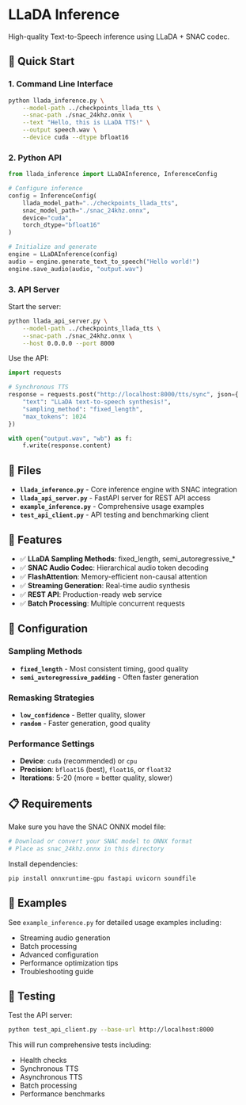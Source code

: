 # LLaDA Inference

High-quality Text-to-Speech inference using LLaDA + SNAC codec.

## 🚀 Quick Start

### 1. Command Line Interface

```bash
python llada_inference.py \
    --model-path ../checkpoints_llada_tts \
    --snac-path ./snac_24khz.onnx \
    --text "Hello, this is LLaDA TTS!" \
    --output speech.wav \
    --device cuda --dtype bfloat16
```

### 2. Python API

```python
from llada_inference import LLaDAInference, InferenceConfig

# Configure inference
config = InferenceConfig(
    llada_model_path="../checkpoints_llada_tts",
    snac_model_path="./snac_24khz.onnx",
    device="cuda",
    torch_dtype="bfloat16"
)

# Initialize and generate
engine = LLaDAInference(config)
audio = engine.generate_text_to_speech("Hello world!")
engine.save_audio(audio, "output.wav")
```

### 3. API Server

Start the server:
```bash
python llada_api_server.py \
    --model-path ../checkpoints_llada_tts \
    --snac-path ./snac_24khz.onnx \
    --host 0.0.0.0 --port 8000
```

Use the API:
```python
import requests

# Synchronous TTS
response = requests.post("http://localhost:8000/tts/sync", json={
    "text": "LLaDA text-to-speech synthesis!",
    "sampling_method": "fixed_length",
    "max_tokens": 1024
})

with open("output.wav", "wb") as f:
    f.write(response.content)
```

## 📁 Files

- **`llada_inference.py`** - Core inference engine with SNAC integration
- **`llada_api_server.py`** - FastAPI server for REST API access
- **`example_inference.py`** - Comprehensive usage examples
- **`test_api_client.py`** - API testing and benchmarking client

## 🎯 Features

- ✅ **LLaDA Sampling Methods**: fixed_length, semi_autoregressive_*
- ✅ **SNAC Audio Codec**: Hierarchical audio token decoding
- ✅ **FlashAttention**: Memory-efficient non-causal attention
- ✅ **Streaming Generation**: Real-time audio synthesis
- ✅ **REST API**: Production-ready web service
- ✅ **Batch Processing**: Multiple concurrent requests

## 🔧 Configuration

### Sampling Methods
- **`fixed_length`** - Most consistent timing, good quality
- **`semi_autoregressive_padding`** - Often faster generation

### Remasking Strategies  
- **`low_confidence`** - Better quality, slower
- **`random`** - Faster generation, good quality

### Performance Settings
- **Device**: `cuda` (recommended) or `cpu`
- **Precision**: `bfloat16` (best), `float16`, or `float32`
- **Iterations**: 5-20 (more = better quality, slower)

## 📋 Requirements

Make sure you have the SNAC ONNX model file:
```bash
# Download or convert your SNAC model to ONNX format
# Place as snac_24khz.onnx in this directory
```

Install dependencies:
```bash
pip install onnxruntime-gpu fastapi uvicorn soundfile
```

## 🎵 Examples

See `example_inference.py` for detailed usage examples including:
- Streaming audio generation
- Batch processing
- Advanced configuration
- Performance optimization tips
- Troubleshooting guide

## 🧪 Testing

Test the API server:
```bash
python test_api_client.py --base-url http://localhost:8000
```

This will run comprehensive tests including:
- Health checks
- Synchronous TTS
- Asynchronous TTS  
- Batch processing
- Performance benchmarks 